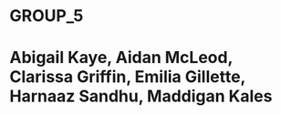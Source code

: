 # GROUP_5
# Abigail Kaye, Aidan McLeod, Clarissa Griffin, Emilia Gillette, Harnaaz Sandhu, Maddigan Kales
# 
